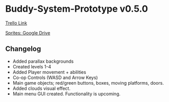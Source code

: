 # Buddy-System-Prototype v0.5.0

[Trello Link](https://trello.com/b/uMhBe6WG/test-client) 

[Sprites: Google Drive](https://drive.google.com/drive/folders/1dFVxvpVcE2ASSKxN3ZY_Zmdh2MrkL-_U)


<h2>Changelog</h2>

- Added parallax backgrounds
- Created levels 1-4
- Added Player movement + abilities
- Co-op Controls (WASD and Arrow Keys)
- Main game objects; red/green buttons, boxes, moving platforms, doors.
- Added clouds visual effect.
- Main menu GUI created. Functionality is upcoming.
